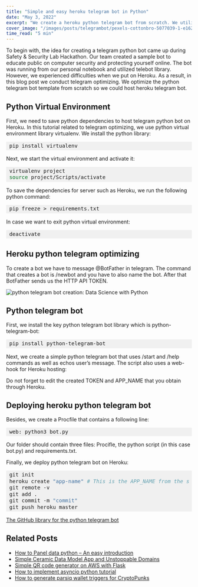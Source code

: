 ```yaml
---
title: "Simple and easy heroku telegram bot in Python"
date: "May 3, 2022"
excerpt: "We create a heroku python telegram bot from scratch. We utilize python telebot library and host the project on Heroku"
cover_image: "/images/posts/telegrambot/pexels-cottonbro-5077039-1-e1629301426265.webp"
time_read: "5 min"
---
```


To begin with, the idea for creating a telegram python bot came up during Safety & Security Lab Hackathon. Our team created a sample bot to educate public on computer security and protecting yourself online. The bot was running from our personal notebook and utilized telebot library. However, we experienced difficulties when we put on Heroku.
As a result, in this blog post we conduct telegram optimizing. We optimize the python telegram bot template from scratch so we could host heroku telegram bot.

## Python Virtual Environment

First, we need to save python dependencies to host telegram python bot on Heroku. In this tutorial related to telegram optimizing, we use python virtual environment library virtualenv. We install the python library:

<div style="background: #f0f0f0; overflow:auto;width:auto;border-width:.1em .1em .1em .8em;padding:.2em .6em;"><pre style="margin: 0; line-height: 125%">pip install virtualenv
</pre></div>

Next, we start the virtual environment and activate it:

<div style="background: #f0f0f0; overflow:auto;width:auto;border-width:.1em .1em .1em .8em;padding:.2em .6em;"><pre style="margin: 0; line-height: 125%">virtualenv project
<span style="color: #007020">source </span>project/Scripts/activate
</pre></div>

To save the dependencies for server such as Heroku, we run the following python command:

<div style="background: #f0f0f0; overflow:auto;width:auto;border-width:.1em .1em .1em .8em;padding:.2em .6em;"><pre style="margin: 0; line-height: 125%">pip freeze &gt; requirements.txt
</pre></div>

In case we want to exit python virtual environment:

<div style="background: #f0f0f0; overflow:auto;width:auto;border-width:.1em .1em .1em .8em;padding:.2em .6em;"><pre style="margin: 0; line-height: 125%">deactivate
</pre></div>

## Heroku python telegram optimizing

To create a bot we have to message @BotFather in telegram. The command that creates a bot is /newbot and you have to also name the bot. After that BotFather sends us the HTTP API TOKEN.

![python telegram bot creation: Data Science with Python](/images/posts/telegrambot/image-7.webp)

## Python telegram bot

First, we install the key python telegram bot library which is python-telegram-bot:

<div style="background: #f0f0f0; overflow:auto;width:auto;border-width:.1em .1em .1em .8em;padding:.2em .6em;"><pre style="margin: 0; line-height: 125%">pip install python-telegram-bot
</pre></div>

Next, we create a simple python telegram bot that uses /start and /help commands as well as echos user’s message. The script also uses a web-hook for Heroku hosting:

<script src="https://emgithub.com/embed.js?target=https%3A%2F%2Fgithub.com%2Fdspytdao%2FTelegram_bot_py_heroku%2Fblob%2Fmain%2Fbot.py&style=github&showBorder=on&showLineNumbers=on&showFileMeta=on&showCopy=on"></script>

Do not forget to edit the created TOKEN and APP_NAME that you obtain through Heroku.

## Deploying heroku python telegram bot

Besides, we create a Procfile that contains a following line:

<div style="background: #f0f0f0; overflow:auto;width:auto;border-width:.1em .1em .1em .8em;padding:.2em .6em;"><pre style="margin: 0; line-height: 125%">web: python3 bot.py
</pre></div>

Our folder should contain three files: Procifle, the python script (in this case bot.py) and requirements.txt.

Finally, we deploy python telegram bot on Heroku:

<div style="background: #f0f0f0; overflow:auto;width:auto;border-width:.1em .1em .1em .8em;padding:.2em .6em;"><pre style="margin: 0; line-height: 125%">git init
heroku create <span style="color: #4070a0">&quot;app-name&quot;</span> <span style="color: #60a0b0; font-style: italic"># This is the APP_NAME from the script</span>
git remote -v
git add .
git commit -m <span style="color: #4070a0">&quot;commit&quot;</span>
git push heroku master
</pre></div>

[The GitHub library for the python telegram bot](https://github.com/dspytdao/Telegram_bot_py_heroku)

## Related Posts

- [How to Panel data python – An easy introduction](https://dspyt.com/panel-data-econometrics-an-introduction-with-an-example-in-python)
- [Simple Ceramic Data Model App and Unstoppable Domains](https://dspyt.com/simple-app-with-ceramic-data-model-and-unstoppable-domains)
- [Simple QR code generator on AWS with Flask](https://dspyt.com/simple-qr-code-generator-on-aws-with-flask)
- [How to implement asyncio python tutorial](https://dspyt.com/simple-asynchronous-python-webscraper-tutorial)
- [How to generate parsiq wallet triggers for CryptoPunks](https://dspyt.com/generating-fast-and-easy-parsiq-triggers-for-cryptopunks)
